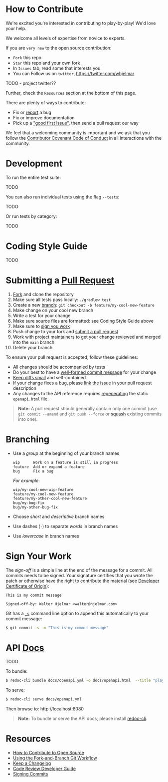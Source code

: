 # How to Contribute

We're excited you're interested in contributing to play-by-play! We'd love your help.

We welcome all levels of expertise from novice to experts.

If you are `very new` to the open source contribution:
* `Fork` this repo
* `Star` this repo and your own fork
* In `Issues` tab, read some that interests you
* You can Follow us on `twitter`, https://twitter.com/whjelmar

TODO - project twitter??


Further, check the `Resources` section at the bottom of this page.


There are plenty of ways to contribute:

* Fix or [report](https://github.com/whjelmar/play-by-play/issues/new) a bug
* Fix or improve documentation
* Pick up a ["good first issue"](https://github.com/whjelmar/play-by-play/labels/good%20first%20issue), then send a pull request our way

We feel that a welcoming community is important and we ask that you follow the [Contributor Covenant Code of Conduct](CODE_OF_CONDUCT.md) in all interactions with the community.

# Development

To run the entire test suite:

TODO

You can also run individual tests using the flag `--tests`:

TODO

Or run tests by category:  

TODO

# Coding Style Guide

TODO


# Submitting a [Pull Request](https://help.github.com/articles/about-pull-requests)

1. [Fork](https://github.com/whjelmar/play-by-play/fork) and clone the repository
2. Make sure all tests pass locally: `./gradlew test`
3. Create a new [branch](#branching): `git checkout -b feature/my-cool-new-feature`
4. Make change on your cool new branch
5. Write a test for your change
6. Make sure source files are formatted: see Coding Style Guide above
7. Make sure to [sign you work](#sign-your-work)
8. Push change to your fork and [submit a pull request](https://github.com/whjelmar/play-by-play/compare)
9. Work with project maintainers to get your change reviewed and merged into the `main` branch
10. Delete your branch

To ensure your pull request is accepted, follow these guidelines:

* All changes should be accompanied by tests
* Do your best to have a [well-formed commit message](https://tbaggery.com/2008/04/19/a-note-about-git-commit-messages.html) for your change
* [Keep diffs small](https://graysonkoonce.com/stacked-pull-requests-keeping-github-diffs-small) and self-contained
* If your change fixes a bug, please [link the issue](https://help.github.com/articles/closing-issues-using-keywords) in your pull request description
* Any changes to the API reference requires [regenerating](#docs) the static `openapi.html` file.

> **Note:** A pull request should generally contain only one commit (use `git commit --amend` and `git push --force` or [squash](http://gitready.com/advanced/2009/02/10/squashing-commits-with-rebase.html) existing commits into one).

# Branching

* Use a _group_ at the beginning of your branch names

  ```
  wip      Work on a feature is still in progress
  feature  Add or expand a feature
  bug      Fix a bug
  ```
  
  _For example_:
  
  ```
  wip/my-cool-new-wip-feature
  feature/my-cool-new-feature
  feature/my-other-cool-new-feature
  bug/my-bug-fix
  bug/my-other-bug-fix
  ```
  
* Choose _short_ and _descriptive_ branch names
* Use dashes (`-`) to separate _words_ in branch names
* Use _lowercase_ in branch names

# Sign Your Work

The _sign-off_ is a simple line at the end of the message for a commit. All commits needs to be signed. Your signature certifies that you wrote the patch or otherwise have the right to contribute the material (see [Developer Certificate of Origin](https://developercertificate.org)):

```
This is my commit message

Signed-off-by: Walter Hjelmar <walter@hjelmar.com>
```

Git has a [`-s`](https://git-scm.com/docs/git-commit#Documentation/git-commit.txt---signoff) command line option to append this automatically to your commit message:

```bash
$ git commit -s -m "This is my commit message"
```

# API [Docs](https://github.com/whjelmar/play-by-playcreation/tree/main/docs)

TODO 

To bundle:

```bash
$ redoc-cli bundle docs/openapi.yml -o docs/openapi.html  --title "play-by-playcreation API Reference"
```

To serve:  

```bash
$ redoc-cli serve docs/openapi.yml
```

Then browse to: http://localhost:8080

> **Note:** To bundle or serve the API docs, please install [redoc-cli](https://www.npmjs.com/package/redoc-cli).

# Resources

* [How to Contribute to Open Source](https://opensource.guide/how-to-contribute)
* [Using the Fork-and-Branch Git Workflow](https://blog.scottlowe.org/2015/01/27/using-fork-branch-git-workflow)
* [Keep a Changelog](https://keepachangelog.com)
* [Code Review Developer Guide](https://google.github.io/eng-practices/review)
* [Signing Commits](https://docs.github.com/en/github/authenticating-to-github/signing-commits)
